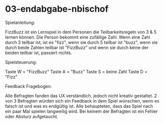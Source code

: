 # 03-endabgabe-nbischof

Spielanleitung:

FizzBuzz ist ein Lernspiel in dem Personen die Teilbarkeitsregeln von 3 & 5 lernen können. Die Person bekommt eine zufällige Zahl. Wenn eine Zahl durch 3 teilbar ist, ist es "fizz", wenn sie durch 5 teilbar ist "buzz", wenn sie durch beide Zahlen teilbar ist "FizzBuzz" und wenn sie durch keine der beiden teilbar ist, passiert nichts.

Spielsteuerung:

Taste W = "FizzBuzz"
Taste A = "Buzz"
Taste S = keine Zahl
Taste D = "Fizz"

Feedback Fragebogen:

Alle Befragten fanden das UX verständlich, jedoch nicht kreativ gestaltet. 2 von 3 Befragten würden sich ein Feedback in dem Spiel wünschen, wenn es falsch ist und was es endgültig ist. Alle behaupteten, dass das Spiel nach ein paar Mal spielen langweilig wird. Bei keinem der Befragten ist ein Fehler oder Absturz aufgetaucht.

